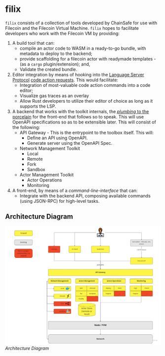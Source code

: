 # filix

`filix` consists of a collection of tools developed by ChainSafe for use with
Filecoin and the Filecoin Virtual Machine. `filix` hopes to facilitate developers
who work with the Filecoin VM by providing:

1. A build tool that can:
    * compile an actor code to WASM in a ready-to-go
      bundle, with metadata to deploy to the backend;
    * provide scaffolding for a filecoin actor with readymade templates - (as a
      `cargo` plugin/extension); and,
    * Validate the created bundle.
2. Editor integration by means of hooking into the [Language Server
   Protocol](https://code.visualstudio.com/api/language-extensions/language-server-extension-guide)
   [code action
   requests](https://microsoft.github.io/language-server-protocol/specifications/lsp/3.17/specification/#textDocument_codeAction).
   This would facilitate:
    * Integration of most-valuable code action commands into a code editor;
    * Visualize gas traces as an overlay
    * Allow Rust developers to utilize their editor of choice as long as it
      supports the LSP.
3. A backend that works with the toolkit internals, the [*plumbing* to the
   porcelain](https://git-scm.com/book/en/v2/Git-Internals-Plumbing-and-Porcelain)
   for the front-end that follows so to speak. This will use OpenAPI
   specifications so as to be extensible later. This will consist of the
   following:
    * API Gateway - This is the entrypoint to the toolbox itself. This will:
        - Define an API using OpenAPI.
        - Generate server using the OpenAPI Spec.
    * Network Management Toolkit
        - Local
        - Remote
        - Fork
        - Sandbox
    * Actor Management Toolkit
        - Actor Operations
        - Monitoring
5. A front-end, by means of a *command-line-interface* that can:
    * Integrate with the backend API, composing available commands (using
      JSON-RPC) for high-level tasks.

## Architecture Diagram

![Architecture Diagram](docs/assets/architecture.jpg)
*Architecture Diagram*


<!--
  TODO: Expand upon the usage, installation and link to other relevant pieces
  of documentation here. Figure out if we want to host a "filix book" in the
  vein of "forest book", but with all the architectural and development
  documentation.
-->

